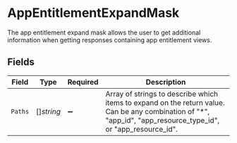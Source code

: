 # AppEntitlementExpandMask

The app entitlement expand mask allows the user to get additional information when getting responses containing app entitlement views.


## Fields

| Field                                                                                                                                                          | Type                                                                                                                                                           | Required                                                                                                                                                       | Description                                                                                                                                                    |
| -------------------------------------------------------------------------------------------------------------------------------------------------------------- | -------------------------------------------------------------------------------------------------------------------------------------------------------------- | -------------------------------------------------------------------------------------------------------------------------------------------------------------- | -------------------------------------------------------------------------------------------------------------------------------------------------------------- |
| `Paths`                                                                                                                                                        | []*string*                                                                                                                                                     | :heavy_minus_sign:                                                                                                                                             | Array of strings to describe which items to expand on the return value. Can be any combination of "*", "app_id", "app_resource_type_id", or "app_resource_id". |